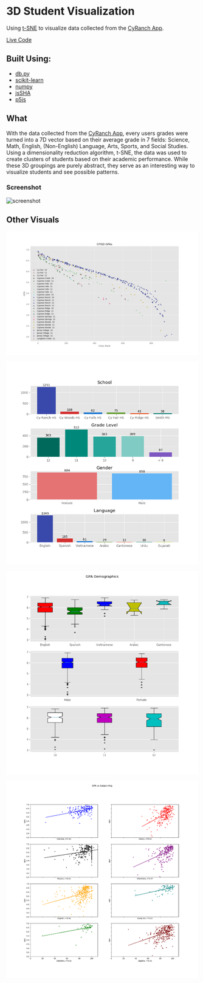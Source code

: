 # 3D Student Visualization

Using [t-SNE](https://en.wikipedia.org/wiki/T-distributed_stochastic_neighbor_embedding) to
visualize data collected from the [CyRanch App](https://github.com/sshh12/CyRanch-App-Server).

[Live Code](https://sshh.io/webapps/studentvis/main.html)

## Built Using:

* [db.py](https://github.com/yhat/db.py)
* [scikit-learn](http://scikit-learn.org/stable/)
* [numpy](http://www.numpy.org/)
* [jsSHA](https://github.com/Caligatio/jsSHA)
* [p5js](https://p5js.org/)

## What

With the data collected from the [CyRanch App](https://github.com/sshh12/CyRanch-App-Server), every users
grades were turned into a 7D vector based on their average grade in 7 fields: Science, Math, English,
(Non-English) Language, Arts, Sports, and Social Studies. Using a dimensionality reduction algorithm, t-SNE, the data
was used to create clusters of students based on their academic performance. While these 3D groupings are
purely abstract, they serve as an interesting way to visualize students and see possible patterns.

### Screenshot

![screenshot](https://cloud.githubusercontent.com/assets/6625384/25551412/3e642c36-2c4a-11e7-84ca-030f6d723ba6.gif)

## Other Visuals

![gpa](https://raw.githubusercontent.com/sshh12/Students-Visualization/master/other_visuals/gpa_stats.png)

![demo](https://raw.githubusercontent.com/sshh12/Students-Visualization/master/other_visuals/demo_stats.png)

![demo gpa](https://raw.githubusercontent.com/sshh12/Students-Visualization/master/other_visuals/demo_gpa_stats.png)

![grades](https://raw.githubusercontent.com/sshh12/Students-Visualization/master/other_visuals/gradecorr_stats.png)
